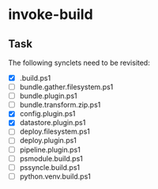 # invoke-build

## Task
The following synclets need to be revisited:
- [x] .build.ps1
- [ ] bundle.gather.filesystem.ps1
- [ ] bundle.plugin.ps1
- [ ] bundle.transform.zip.ps1
- [x] config.plugin.ps1
- [x] datastore.plugin.ps1
- [ ] deploy.filesystem.ps1
- [ ] deploy.plugin.ps1
- [ ] pipeline.plugin.ps1
- [ ] psmodule.build.ps1
- [ ] pssyncle.build.ps1
- [ ] python.venv.build.ps1
